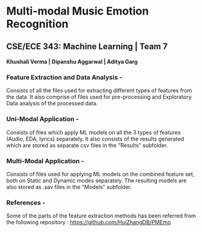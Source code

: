 # Multi-modal Music Emotion Recognition
## CSE/ECE 343: Machine Learning | Team 7

#### Khushali Verma | Dipanshu Aggarwal | Aditya Garg

### Feature Extraction and Data Analysis - 
Consists of all the files used for extracting different types of features from the data. It also comprise of files used for pre-processing and Exploratory Data analysis of the processed data.

### Uni-Modal Application - 
Consists of files which apply ML models on all the 3 types of features (Audio, EDA, lyrics) separately. It also consists of the results generated which are stored as separate csv files in the "Results" subfolder.

### Multi-Modal Application - 
Consists of files used for applying ML models on the combined feature set, both on Static and Dynamic modes separately. The resulting models are also stored as .sav files in the "Models" subfolder.

### References - 
Some of the parts of the feature extraction methods has been referred from the following repository : https://github.com/HuiZhangDB/PMEmo

